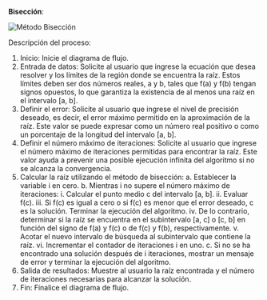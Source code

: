 **Bisección**:

![Método Bisección](imagenes/metodo2.png)

Descripción del proceso:
1. Inicio: Inicie el diagrama de flujo.
2. Entrada de datos: Solicite al usuario que ingrese la ecuación que desea resolver y los límites de la región donde se encuentra la
raíz. Estos límites deben ser dos números reales, a y b, tales que f(a) y f(b) tengan signos opuestos, lo que garantiza la existencia de
al menos una raíz en el intervalo [a, b].
3. Definir el error: Solicite al usuario que ingrese el nivel de precisión deseado, es decir, el error máximo permitido en la aproximación
de la raíz. Este valor se puede expresar como un número real positivo o como un porcentaje de la longitud del intervalo [a, b].
4. Definir el número máximo de iteraciones: Solicite al usuario que ingrese el número máximo de iteraciones permitidas para
encontrar la raíz. Este valor ayuda a prevenir una posible ejecución infinita del algoritmo si no se alcanza la convergencia.
5. Calcular la raíz utilizando el método de bisección:
  a. Establecer la variable i en cero.
  b. Mientras i no supere el número máximo de iteraciones:
    i. Calcular el punto medio c del intervalo [a, b].
    ii. Evaluar f(c).
    iii. Si f(c) es igual a cero o si f(c) es menor que el error deseado, c es la solución. Terminar la ejecución del algoritmo.
    iv. De lo contrario, determinar si la raíz se encuentra en el subintervalo [a, c] o [c, b] en función del signo de f(a) y f(c) o de f(c) y
      f(b), respectivamente.
    v. Acotar el nuevo intervalo de búsqueda al subintervalo que contiene la raíz.
    vi. Incrementar el contador de iteraciones i en uno.
  c. Si no se ha encontrado una solución después de i iteraciones, mostrar un mensaje de error y terminar la ejecución del
    algoritmo.
6. Salida de resultados: Muestre al usuario la raíz encontrada y el número de iteraciones necesarias para alcanzar la solución.
7. Fin: Finalice el diagrama de flujo.
